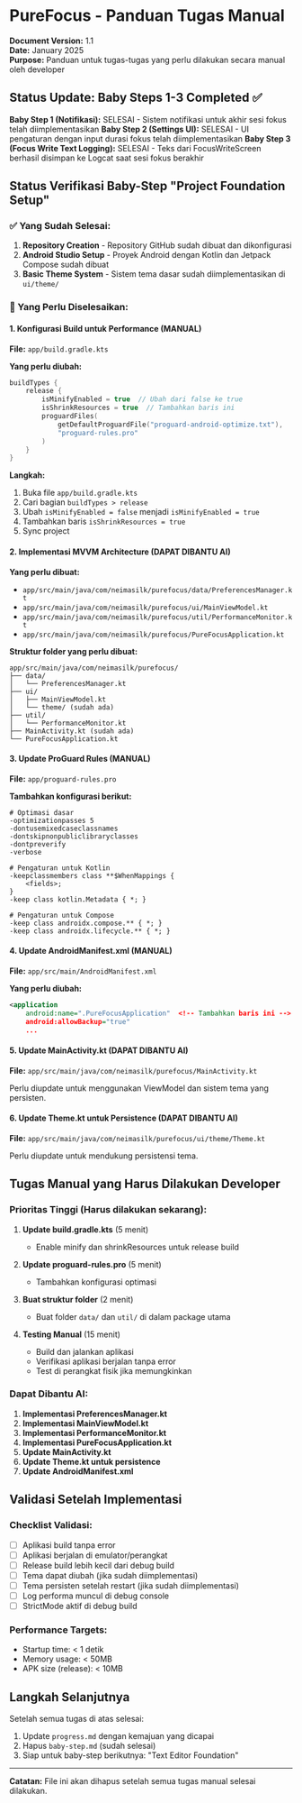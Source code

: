 # PureFocus - Panduan Tugas Manual

**Document Version:** 1.1  
**Date:** January 2025  
**Purpose:** Panduan untuk tugas-tugas yang perlu dilakukan secara manual oleh developer

## Status Update: Baby Steps 1-3 Completed ✅

**Baby Step 1 (Notifikasi):** SELESAI - Sistem notifikasi untuk akhir sesi fokus telah diimplementasikan
**Baby Step 2 (Settings UI):** SELESAI - UI pengaturan dengan input durasi fokus telah diimplementasikan
**Baby Step 3 (Focus Write Text Logging):** SELESAI - Teks dari FocusWriteScreen berhasil disimpan ke Logcat saat sesi fokus berakhir

## Status Verifikasi Baby-Step "Project Foundation Setup"

### ✅ Yang Sudah Selesai:
1. **Repository Creation** - Repository GitHub sudah dibuat dan dikonfigurasi
2. **Android Studio Setup** - Proyek Android dengan Kotlin dan Jetpack Compose sudah dibuat
3. **Basic Theme System** - Sistem tema dasar sudah diimplementasikan di `ui/theme/`

### 🔄 Yang Perlu Diselesaikan:

#### 1. Konfigurasi Build untuk Performance (MANUAL)
**File:** `app/build.gradle.kts`

**Yang perlu diubah:**
```kotlin
buildTypes {
    release {
        isMinifyEnabled = true  // Ubah dari false ke true
        isShrinkResources = true  // Tambahkan baris ini
        proguardFiles(
            getDefaultProguardFile("proguard-android-optimize.txt"),
            "proguard-rules.pro"
        )
    }
}
```

**Langkah:**
1. Buka file `app/build.gradle.kts`
2. Cari bagian `buildTypes > release`
3. Ubah `isMinifyEnabled = false` menjadi `isMinifyEnabled = true`
4. Tambahkan baris `isShrinkResources = true`
5. Sync project

#### 2. Implementasi MVVM Architecture (DAPAT DIBANTU AI)
**Yang perlu dibuat:**
- `app/src/main/java/com/neimasilk/purefocus/data/PreferencesManager.kt`
- `app/src/main/java/com/neimasilk/purefocus/ui/MainViewModel.kt`
- `app/src/main/java/com/neimasilk/purefocus/util/PerformanceMonitor.kt`
- `app/src/main/java/com/neimasilk/purefocus/PureFocusApplication.kt`

**Struktur folder yang perlu dibuat:**
```
app/src/main/java/com/neimasilk/purefocus/
├── data/
│   └── PreferencesManager.kt
├── ui/
│   ├── MainViewModel.kt
│   └── theme/ (sudah ada)
├── util/
│   └── PerformanceMonitor.kt
├── MainActivity.kt (sudah ada)
└── PureFocusApplication.kt
```

#### 3. Update ProGuard Rules (MANUAL)
**File:** `app/proguard-rules.pro`

**Tambahkan konfigurasi berikut:**
```proguard
# Optimasi dasar
-optimizationpasses 5
-dontusemixedcaseclassnames
-dontskipnonpubliclibraryclasses
-dontpreverify
-verbose

# Pengaturan untuk Kotlin
-keepclassmembers class **$WhenMappings {
    <fields>;
}
-keep class kotlin.Metadata { *; }

# Pengaturan untuk Compose
-keep class androidx.compose.** { *; }
-keep class androidx.lifecycle.** { *; }
```

#### 4. Update AndroidManifest.xml (MANUAL)
**File:** `app/src/main/AndroidManifest.xml`

**Yang perlu diubah:**
```xml
<application
    android:name=".PureFocusApplication"  <!-- Tambahkan baris ini -->
    android:allowBackup="true"
    ...
```

#### 5. Update MainActivity.kt (DAPAT DIBANTU AI)
**File:** `app/src/main/java/com/neimasilk/purefocus/MainActivity.kt`

Perlu diupdate untuk menggunakan ViewModel dan sistem tema yang persisten.

#### 6. Update Theme.kt untuk Persistence (DAPAT DIBANTU AI)
**File:** `app/src/main/java/com/neimasilk/purefocus/ui/theme/Theme.kt`

Perlu diupdate untuk mendukung persistensi tema.

## Tugas Manual yang Harus Dilakukan Developer

### Prioritas Tinggi (Harus dilakukan sekarang):

1. **Update build.gradle.kts** (5 menit)
   - Enable minify dan shrinkResources untuk release build

2. **Update proguard-rules.pro** (5 menit)
   - Tambahkan konfigurasi optimasi

3. **Buat struktur folder** (2 menit)
   - Buat folder `data/` dan `util/` di dalam package utama

4. **Testing Manual** (15 menit)
   - Build dan jalankan aplikasi
   - Verifikasi aplikasi berjalan tanpa error
   - Test di perangkat fisik jika memungkinkan

### Dapat Dibantu AI:

1. **Implementasi PreferencesManager.kt**
2. **Implementasi MainViewModel.kt**
3. **Implementasi PerformanceMonitor.kt**
4. **Implementasi PureFocusApplication.kt**
5. **Update MainActivity.kt**
6. **Update Theme.kt untuk persistence**
7. **Update AndroidManifest.xml**

## Validasi Setelah Implementasi

### Checklist Validasi:
- [ ] Aplikasi build tanpa error
- [ ] Aplikasi berjalan di emulator/perangkat
- [ ] Release build lebih kecil dari debug build
- [ ] Tema dapat diubah (jika sudah diimplementasi)
- [ ] Tema persisten setelah restart (jika sudah diimplementasi)
- [ ] Log performa muncul di debug console
- [ ] StrictMode aktif di debug build

### Performance Targets:
- Startup time: < 1 detik
- Memory usage: < 50MB
- APK size (release): < 10MB

## Langkah Selanjutnya

Setelah semua tugas di atas selesai:
1. Update `progress.md` dengan kemajuan yang dicapai
2. Hapus `baby-step.md` (sudah selesai)
3. Siap untuk baby-step berikutnya: "Text Editor Foundation"

---

**Catatan:** File ini akan dihapus setelah semua tugas manual selesai dilakukan.